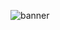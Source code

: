 ![banner](https://user-images.githubusercontent.com/70808720/220775415-6499f871-643d-4a3b-97f2-1d19c6025fc4.png)

